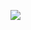 <a href="https://opencollective.com/cucumber/sponsor/0/website" target="_blank"><img src="https://www.google.com/url?sa=i&url=https%3A%2F%2Fmedium.com%2Flinux-academy%2Fhands-on-learning-culture-e9743cb7d4d7&psig=AOvVaw2WDokq4eT-_PkPgUZtZK0t&ust=1582206586706000&source=images&cd=vfe&ved=0CAIQjRxqFwoTCPj68v7g3ecCFQAAAAAdAAAAABAI"></a>